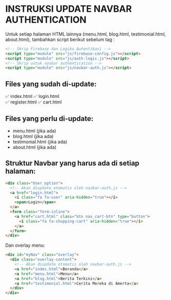 # INSTRUKSI UPDATE NAVBAR AUTHENTICATION

Untuk setiap halaman HTML lainnya (menu.html, blog.html, testimonial.html, about.html), 
tambahkan script berikut sebelum tag </body>:

```html
<!-- Skrip Firebase dan Logika Autentikasi -->
<script type="module" src="js/firebase-config.js"></script>
<script type="module" src="js/auth-logic.js"></script>
<!-- Skrip untuk navbar authentication -->
<script type="module" src="js/navbar-auth.js"></script>
```

## Files yang sudah di-update:
✅ index.html
✅ login.html  
✅ register.html
✅ cart.html

## Files yang perlu di-update:
- menu.html (jika ada)
- blog.html (jika ada)
- testimonial.html (jika ada)
- about.html (jika ada)

## Struktur Navbar yang harus ada di setiap halaman:

```html
<div class="User_option">
  <!-- Akan diupdate otomatis oleh navbar-auth.js -->
  <a href="login.html">
    <i class="fa fa-user" aria-hidden="true"></i>
    <span>Login</span>
  </a>
  <form class="form-inline">
    <a href="cart.html" class="btn nav_cart-btn" type="button">
      <i class="fa fa-shopping-cart" aria-hidden="true"></i>
    </a>
  </form>
</div>
```

Dan overlay menu:
```html
<div id="myNav" class="overlay">
  <div class="overlay-content">
    <!-- Akan diupdate otomatis oleh navbar-auth.js -->
    <a href="index.html">Beranda</a>
    <a href="menu.html">Menu</a>
    <a href="blog.html">Berita Terkini</a>
    <a href="testimonial.html">Cerita Mereka di Amerta</a>
  </div>
</div>
```
